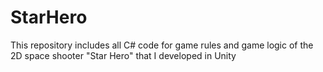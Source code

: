 # StarHero
This repository includes all C# code for game rules and game logic of the 2D space shooter "Star Hero" that I developed in Unity

